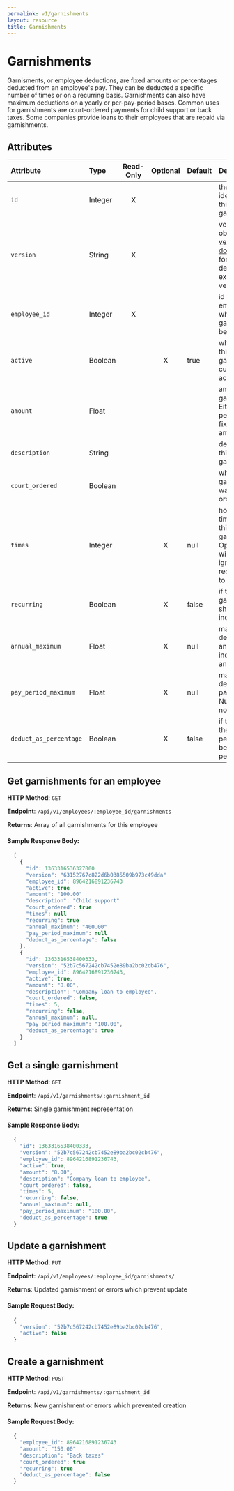 ```yaml
---
permalink: v1/garnishments
layout: resource
title: Garnishments
---
```


# Garnishments

Garnisments, or employee deductions, are fixed amounts or percentages deducted from an employee's pay. They can be deducted a specific number of times or on a recurring basis. Garnishments can also have maximum deductions on a yearly or per-pay-period bases. Common uses for garnishments are court-ordered payments for child support or back taxes. Some companies provide loans to their employees that are repaid via garnishments.

## Attributes

| Attribute                     | Type              | Read-Only | Optional | Default | Description
| :----------                   |:-------------     |:---------:|:--------:|:--------|:-------------
| `id`                          | Integer           |     X     |          |         | the unique identifier of this garnishment
| `version`                     | String            |     X     |          |         | version of this object. See <a href="/v1/considerations/versioning/">the versioning documentation</a> for a more in depth explaination of versions
| `employee_id`                 | Integer           |     X     |          |         | id for the employee to which this garnishment belongs
| `active`                      |  Boolean          |           |     X    | true    | whether or not this garnishment is currently active
| `amount`                      |  Float            |           |          |         | amount of the garnisment. Either a percentage or fixed dollar amount.
| `description`                 | String            |           |          |         | description of this garnishment
| `court_ordered`               | Boolean           |           |          |         | whether this garnishment was court ordered
| `times`                       | Integer           |           |     X    | null    | how many times to apply this garnisment. Optional (and will be ignored) if recurring is set to `true`
| `recurring`                   | Boolean           |           |     X    | false   | if this garnishment should recur indefinitely
| `annual_maximum`              | Float             |           |     X    | null    | maximum deduction per annum. Null indicates no annual limit
| `pay_period_maximum`          | Float             |           |     X    | null    | maximum deduction per pay period. Null indicates no annual limit
| `deduct_as_percentage`        | Boolean           |           |     X    | false   | if true, treats the `amount` as a percentage to be deducted per pay period


## Get garnishments for an employee

**HTTP Method**: `GET`

**Endpoint**: `/api/v1/employees/:employee_id/garnishments`

**Returns**: Array of all garnishments for this employee

#### Sample Response Body:

```javascript
  [
    {
      "id": 1363316536327000
      "version": "63152767c822d6b0385509b973c49dda"
      "employee_id": 8964216891236743
      "active": true
      "amount": "100.00"
      "description": "Child support"
      "court_ordered": true
      "times": null
      "recurring": true
      "annual_maximum": "400.00"
      "pay_period_maximum": null
      "deduct_as_percentage": false
    },
    {
      "id": 1363316538400333,
      "version": "52b7c567242cb7452e89ba2bc02cb476",
      "employee_id": 8964216891236743,
      "active": true,
      "amount": "8.00",
      "description": "Company loan to employee",
      "court_ordered": false,
      "times": 5,
      "recurring": false,
      "annual_maximum": null,
      "pay_period_maximum": "100.00",
      "deduct_as_percentage": true
    }
  ]
```

## Get a single garnishment

**HTTP Method**: `GET`

**Endpoint**: `/api/v1/garnishments/:garnishment_id`

**Returns**: Single garnishment representation

#### Sample Response Body:

```javascript
  {
    "id": 1363316538400333,
    "version": "52b7c567242cb7452e89ba2bc02cb476",
    "employee_id": 8964216891236743,
    "active": true,
    "amount": "8.00",
    "description": "Company loan to employee",
    "court_ordered": false,
    "times": 5,
    "recurring": false,
    "annual_maximum": null,
    "pay_period_maximum": "100.00",
    "deduct_as_percentage": true
  }
```

## Update a garnishment

**HTTP Method**: `PUT`

**Endpoint**: `/api/v1/employees/:employee_id/garnishments/`

**Returns**: Updated garnishment or errors which prevent update

#### Sample Request Body:

```javascript
  {
    "version": "52b7c567242cb7452e89ba2bc02cb476",
    "active": false
  }
```

## Create a garnishment

**HTTP Method**: `POST`

**Endpoint**: `/api/v1/garnishments/:garnishment_id`

**Returns**: New garnishment or errors which prevented creation

#### Sample Request Body:

```javascript
  {
    "employee_id": 8964216891236743
    "amount": "150.00"
    "description": "Back taxes"
    "court_ordered": true
    "recurring": true
    "deduct_as_percentage": false
  }
```
